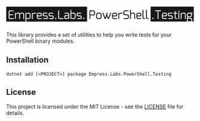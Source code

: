 # ![logo](https://raw.githubusercontent.com/empresslabs/powershell.testing/refs/heads/main/.github/assets/logo.svg)

This library provides a set of utilities to help you write tests for your PowerShell binary modules.

## Installation

```shell
dotnet add [<PROJECT>] package Empress.Labs.PowerShell.Testing
```

## License

This project is licensed under the MIT License - see the [LICENSE](https://github.com/empresslabs/powershell.testing/blob/main/LICENSE.md) file for details.
